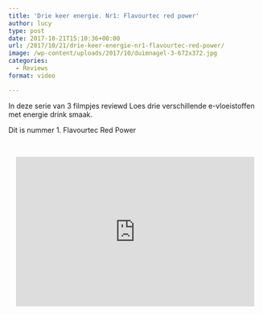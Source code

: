 ```yaml
---
title: 'Drie keer energie. Nr1: Flavourtec red power'
author: lucy
type: post
date: 2017-10-21T15:10:36+00:00
url: /2017/10/21/drie-keer-energie-nr1-flavourtec-red-power/
image: /wp-content/uploads/2017/10/duimnagel-3-672x372.jpg
categories:
  - Reviews
format: video

---
```

In deze serie van 3 filmpjes reviewd Loes drie verschillende e-vloeistoffen met energie drink smaak.
  
Dit is nummer 1. Flavourtec Red Power

&nbsp;

<span class="embed-youtube" style="text-align:center; display: block;"><iframe class='youtube-player' type='text/html' width='474' height='297' src='https://www.youtube.com/embed/6mzWtbCHVOI?version=3&#038;rel=1&#038;fs=1&#038;autohide=2&#038;showsearch=0&#038;showinfo=1&#038;iv_load_policy=1&#038;wmode=transparent' allowfullscreen='true' style='border:0;'></iframe></span>

&nbsp;

&nbsp;
